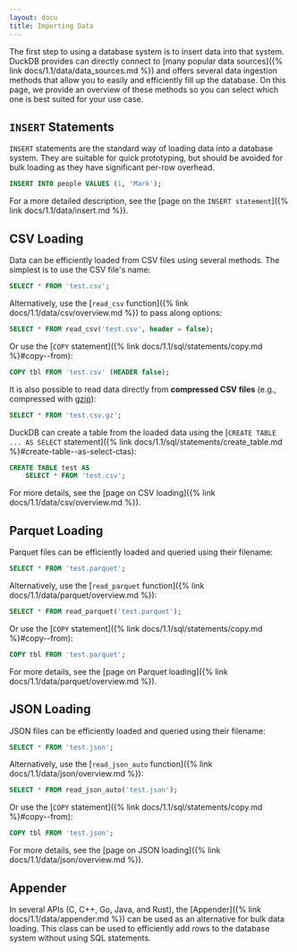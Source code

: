 ```yaml
---
layout: docu
title: Importing Data
---
```


The first step to using a database system is to insert data into that system.
DuckDB provides can directly connect to [many popular data sources]({% link docs/1.1/data/data_sources.md %}) and offers several data ingestion methods that allow you to easily and efficiently fill up the database.
On this page, we provide an overview of these methods so you can select which one is best suited for your use case.

## `INSERT` Statements

`INSERT` statements are the standard way of loading data into a database system. They are suitable for quick prototyping, but should be avoided for bulk loading as they have significant per-row overhead.

```sql
INSERT INTO people VALUES (1, 'Mark');
```

For a more detailed description, see the [page on the `INSERT statement`]({% link docs/1.1/data/insert.md %}).

## CSV Loading

Data can be efficiently loaded from CSV files using several methods. The simplest is to use the CSV file's name:

```sql
SELECT * FROM 'test.csv';
```

Alternatively, use the [`read_csv` function]({% link docs/1.1/data/csv/overview.md %}) to pass along options:

```sql
SELECT * FROM read_csv('test.csv', header = false);
```

Or use the [`COPY` statement]({% link docs/1.1/sql/statements/copy.md %}#copy--from):

```sql
COPY tbl FROM 'test.csv' (HEADER false);
```

It is also possible to read data directly from **compressed CSV files** (e.g., compressed with [gzip](https://www.gzip.org/)):

```sql
SELECT * FROM 'test.csv.gz';
```

DuckDB can create a table from the loaded data using the [`CREATE TABLE ... AS SELECT` statement]({% link docs/1.1/sql/statements/create_table.md %}#create-table--as-select-ctas):

```sql
CREATE TABLE test AS
    SELECT * FROM 'test.csv';
```

For more details, see the [page on CSV loading]({% link docs/1.1/data/csv/overview.md %}).

## Parquet Loading

Parquet files can be efficiently loaded and queried using their filename:

```sql
SELECT * FROM 'test.parquet';
```

Alternatively, use the [`read_parquet` function]({% link docs/1.1/data/parquet/overview.md %}):

```sql
SELECT * FROM read_parquet('test.parquet');
```

Or use the [`COPY` statement]({% link docs/1.1/sql/statements/copy.md %}#copy--from):

```sql
COPY tbl FROM 'test.parquet';
```

For more details, see the [page on Parquet loading]({% link docs/1.1/data/parquet/overview.md %}).

## JSON Loading

JSON files can be efficiently loaded and queried using their filename:

```sql
SELECT * FROM 'test.json';
```

Alternatively, use the [`read_json_auto` function]({% link docs/1.1/data/json/overview.md %}):

```sql
SELECT * FROM read_json_auto('test.json');
```

Or use the [`COPY` statement]({% link docs/1.1/sql/statements/copy.md %}#copy--from):

```sql
COPY tbl FROM 'test.json';
```

For more details, see the [page on JSON loading]({% link docs/1.1/data/json/overview.md %}).

## Appender

In several APIs (C, C++, Go, Java, and Rust), the [Appender]({% link docs/1.1/data/appender.md %}) can be used as an alternative for bulk data loading.
This class can be used to efficiently add rows to the database system without using SQL statements.